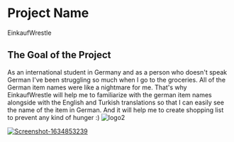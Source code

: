 # Project Name

EinkaufWrestle

## The Goal of the Project

As an international student in Germany and as a person who doesn't speak German I've been struggling so much when I go to the groceries. All of the German item names were like a nightmare for me. That's why EinkaufWrestle will help me to familiarize with the german item names alongside with the English and Turkish translations so that I can easily see the name of the item in German. And it will help me to create shopping list to prevent any kind of hunger :)
![logo2](https://imgur.com/cCgs7AI) 

<a href='https://postimg.cc/gnT7t0K2' target='_blank'><img src='https://i.postimg.cc/gnT7t0K2/Screenshot-1634853239.png' border='0' alt='Screenshot-1634853239'/></a>
